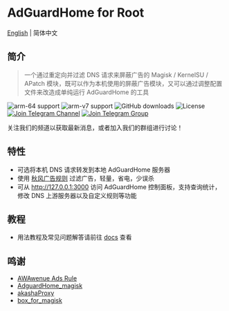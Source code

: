 # AdGuardHome for Root

[English](README_en.md) | 简体中文

## 简介

> 一个通过重定向并过滤 DNS 请求来屏蔽广告的 Magisk / KernelSU / APatch 模块，既可以作为本机使用的屏蔽广告模块，又可以通过调整配置文件来改造成单纯运行 AdGuardHome 的工具

![arm-64 support](https://img.shields.io/badge/arm--64-support-ef476f?style=flat&logo=linux&logoColor=white&color=ef476f)
![arm-v7 support](https://img.shields.io/badge/arm--v7-support-ffa500?style=flat&logo=linux&logoColor=white&color=ffa500)
![GitHub downloads](https://img.shields.io/github/downloads/twoone-3/AdguardHome/total?style=flat&logo=github&logoColor=white&color=ffd166)
![License](https://img.shields.io/badge/License-MIT-9b5de5?style=flat&logo=opensourceinitiative&logoColor=white)
[![Join Telegram Channel](https://img.shields.io/badge/Telegram-Join%20Channel-06d6a0?style=flat&logo=telegram&logoColor=white)](https://t.me/adguardhome_for_magisk_release)
[![Join Telegram Group](https://img.shields.io/badge/Telegram-Join%20Group-118ab2?style=flat&logo=telegram&logoColor=white)](https://t.me/+mdZL11mJjxhkYjdl)

关注我们的频道以获取最新消息，或者加入我们的群组进行讨论！

## 特性

- 可选将本机 DNS 请求转发到本地 AdGuardHome 服务器
- 使用 [秋风广告规则](https://github.com/TG-Twilight/AWAvenue-Ads-Rule) 过滤广告，轻量，省电，少误杀
- 可从 <http://127.0.0.1:3000> 访问 AdGuardHome 控制面板，支持查询统计，修改 DNS 上游服务器以及自定义规则等功能

## 教程

- 用法教程及常见问题解答请前往 [docs](/docs/index.md) 查看

## 鸣谢

- [AWAwenue Ads Rule](https://github.com/TG-Twilight/AWAvenue-Ads-Rule)
- [AdguardHome_magisk](https://github.com/410154425/AdGuardHome_magisk)
- [akashaProxy](https://github.com/ModuleList/akashaProxy)
- [box_for_magisk](https://github.com/taamarin/box_for_magisk)
